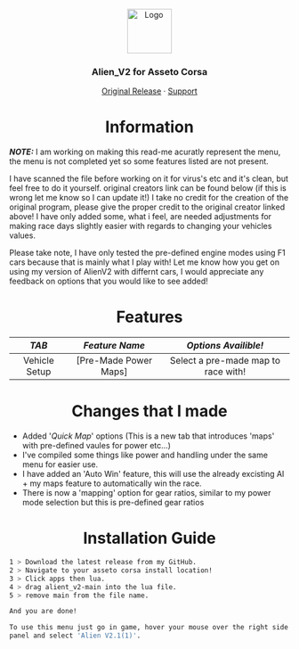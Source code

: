 <br />
<div align="center">
  <a href="https://github.com/othneildrew/Best-README-Template">
    <img src="https://github.com/othneildrew/Best-README-Template/blob/master/images/logo.png?raw=true" alt="Logo" width="80" height="80">
  </a>

  <h3 align="center">Alien_V2 for Asseto Corsa</h3>

  <p align="center">
    <a href="https://www.unknowncheats.me/forum/other-games/511184-assetto-corsa-alien-torque-grip-downforce.html">Original Release</a>
    ·
    <a href="https://discord.gg/WHHsDjm73Y">Support</a>
  </p>
</div>

<h1 align="center">Information</a></h1>

***NOTE:*** I am working on making this read-me acuratly represent the menu, the menu is not completed yet so some features listed are not present.

I have scanned the file before working on it for virus's etc and it's clean, but feel free to do it yourself. original creators link can be found below (if this is wrong let me know so I can update it!) I take no credit for the creation of the original program, please give the proper credit to the original creator linked above! I have only added some, what i feel, are needed adjustments for making race days slightly easier with regards to changing your vehicles values.  

Please take note, I have only tested the pre-defined engine modes using F1 cars because that is mainly what I play with! Let me know how you get on using my version of AlienV2 with differnt cars, I would appreciate any feedback on options that you would like to see added!

<h1 align="center">Features </a></h1>  

 ***TAB***       |                      ***Feature Name***                    | ***Options Availible!***
:-----------------:|:------------------------------------------------------:|:-----------------------------------------------------------------------------------:
 Vehicle Setup     |                    [Pre-Made Power Maps]           | Select a pre-made map to race with!

<h1 align="center">Changes that I made</a></h1>

+ Added '*Quick Map*' options (This is a new tab that introduces 'maps' with pre-defined vaules for power etc...)  
+ I've compiled some things like power and handling under the same menu for easier use.   
+ I have added an 'Auto Win' feature, this will use the already excisting AI + my maps feature to automatically win the race.  
+ There is now a 'mapping' option for gear ratios, similar to my power mode selection but this is pre-defined gear ratios

<h1 align="center">Installation Guide</a></h1> 

   ```sh
   1 > Download the latest release from my GitHub.
   2 > Navigate to your asseto corsa install location!
   3 > Click apps then lua.
   4 > drag alient_v2-main into the lua file.
   5 > remove main from the file name.  
   
   And you are done!
   
   To use this menu just go in game, hover your mouse over the right side of the screen to reveal the menu toggle
   panel and select 'Alien V2.1(1)'.
   ``` 
